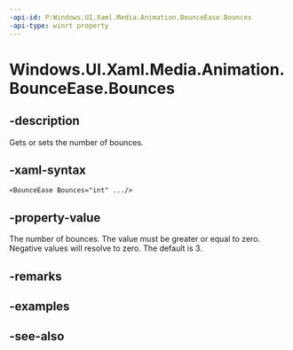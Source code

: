 ```yaml
---
-api-id: P:Windows.UI.Xaml.Media.Animation.BounceEase.Bounces
-api-type: winrt property
---
```


<!-- Property syntax
public int Bounces { get;  set; }
-->

# Windows.UI.Xaml.Media.Animation.BounceEase.Bounces

## -description
Gets or sets the number of bounces.



## -xaml-syntax
```xaml
<BounceEase Bounces="int" .../>
```


## -property-value
The number of bounces. The value must be greater or equal to zero. Negative values will resolve to zero. The default is 3.

## -remarks

## -examples

## -see-also
